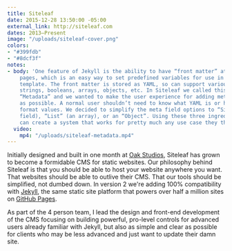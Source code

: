 ```yaml
---
title: Siteleaf
date: 2015-12-28 13:50:00 -05:00
external_link: http://siteleaf.com
dates: 2013–Present
image: "/uploads/siteleaf-cover.png"
colors:
- "#399fdb"
- "#8dcf3f"
notes:
- body: 'One feature of Jekyll is the ability to have “front matter” attached to your
    pages, which is an easy way to set predefined variables for use in the page’s
    template. The front matter is stored as YAML, so can support various value types:
    strings, booleans, arrays, objects, etc. In Siteleaf we called this type of content
    “Metadata” and we wanted to make the user experience for adding metadata as simple
    as possible. A normal user shouldn’t need to know what YAML is or how to properly
    format values. We decided to simplify the meta field options to “Simple” (a text
    field), “List” (an array), or an “Object”. Using these three ingredients a user
    can create a system that works for pretty much any use case they throw at it.'
  video:
    mp4: "/uploads/siteleaf-metadata.mp4"
---
```


Initially designed and built in one month at [Oak Studios](http://oak.is), Siteleaf has grown to become a formidable CMS for static websites. Our philosophy behind Siteleaf is that you should be able to host your website anywhere you want. That websites should be able to outlive their CMS. That our tools should be simplified, not dumbed down. In version 2 we're adding 100% compatibility with [Jekyll](http://jekyllrb.com), the same static site platform that powers over half a million sites on [GitHub Pages](http://pages.github.com).

As part of the 4 person team, I lead the design and front-end development of the CMS focusing on building powerful, pro-level controls for advanced users already familiar with Jekyll, but also as simple and clear as possible for clients who may be less advanced and just want to update their damn site.